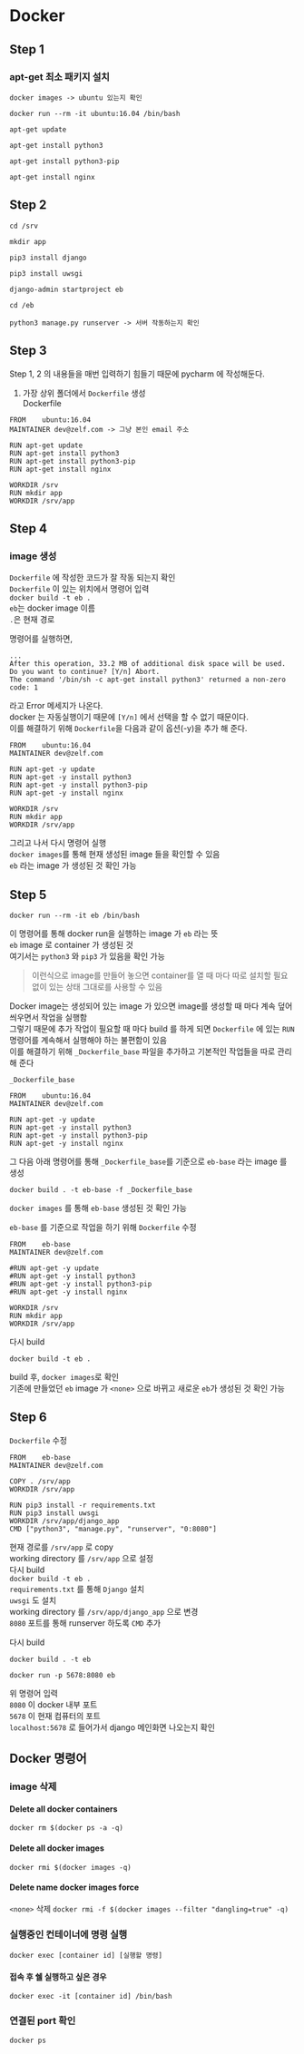 # Docker

## Step 1
### apt-get 최소 패키지 설치
``` 
docker images -> ubuntu 있는지 확인
```
```
docker run --rm -it ubuntu:16.04 /bin/bash
```
```
apt-get update
```
```
apt-get install python3
```
```
apt-get install python3-pip
```
```
apt-get install nginx
```

## Step 2
```
cd /srv
```
```
mkdir app
```
```
pip3 install django
```
```
pip3 install uwsgi
```
```
django-admin startproject eb
```
```
cd /eb
```
```
python3 manage.py runserver -> 서버 작동하는지 확인
```

## Step 3
Step 1, 2 의 내용들을 매번 입력하기 힘들기 때문에 pycharm 에 작성해둔다.  
1. 가장 상위 폴더에서 ```Dockerfile``` 생성  
Dockerfile

```
FROM    ubuntu:16.04
MAINTAINER dev@zelf.com -> 그냥 본인 email 주소

RUN apt-get update
RUN apt-get install python3
RUN apt-get install python3-pip
RUN apt-get install nginx

WORKDIR /srv
RUN mkdir app
WORKDIR /srv/app
```

## Step 4
### image 생성
```Dockerfile``` 에 작성한 코드가 잘 작동 되는지 확인   
```Dockerfile``` 이 있는 위치에서 명령어 입력  
```docker build -t eb .```  
```eb```는 docker image 이름  
```.```은 현재 경로

명령어를 실행하면,  

```
...
After this operation, 33.2 MB of additional disk space will be used.  
Do you want to continue? [Y/n] Abort.
The command '/bin/sh -c apt-get install python3' returned a non-zero code: 1
```
라고 Error 메세지가 나온다.  
docker 는 자동실행이기 때문에 ```[Y/n]``` 에서 선택을 할 수 없기 때문이다.  
이를 해결하기 위해 ```Dockerfile```을 다음과 같이 옵션(-y)을 추가 해 준다.  
 
```
FROM    ubuntu:16.04
MAINTAINER dev@zelf.com

RUN apt-get -y update
RUN apt-get -y install python3
RUN apt-get -y install python3-pip
RUN apt-get -y install nginx

WORKDIR /srv
RUN mkdir app
WORKDIR /srv/app
```
그리고 나서 다시 명령어 실행  
```docker images```를 통해 현재 생성된 image 들을 확인할 수 있음  
```eb``` 라는 image 가 생성된 것 확인 가능

## Step 5
```
docker run --rm -it eb /bin/bash
```

이 명령어를 통해 docker run을 실행하는 image 가 ```eb``` 라는 뜻  
```eb``` image 로 container 가 생성된 것  
여기서는 ```python3``` 와 ```pip3``` 가 있음을 확인 가능  

> 이런식으로 image를 만들어 놓으면 container를 열 때 마다 따로 설치할 필요 없이 있는 상태 그대로를 사용할 수 있음  

Docker image는 생성되어 있는 image 가 있으면 image를 생성할 때 마다 계속 덮어씌우면서 작업을 실행함  
그렇기 때문에 추가 작업이 필요할 때 마다 build 를 하게 되면 ```Dockerfile``` 에 있는 ```RUN``` 명령어를 계속해서 실행해야 하는 불편함이 있음  
이를 해결하기 위해 ```_Dockerfile_base``` 파일을 추가하고 기본적인 작업들을 따로 관리해 준다  


`_Dockerfile_base`


```
FROM    ubuntu:16.04
MAINTAINER dev@zelf.com

RUN apt-get -y update
RUN apt-get -y install python3
RUN apt-get -y install python3-pip
RUN apt-get -y install nginx
```

그 다음 아래 명령어를 통해 ```_Dockerfile_base```를 기준으로 ```eb-base``` 라는 image 를 생성  

```
docker build . -t eb-base -f _Dockerfile_base
```


```docker images``` 를 통해 ```eb-base``` 생성된 것 확인 가능  


```eb-base``` 를 기준으로 작업을 하기 위해 ```Dockerfile``` 수정 


```
FROM    eb-base	
MAINTAINER dev@zelf.com

#RUN apt-get -y update		
#RUN apt-get -y install python3
#RUN apt-get -y install python3-pip
#RUN apt-get -y install nginx

WORKDIR /srv
RUN mkdir app
WORKDIR /srv/app

```


다시 build  

```
docker build -t eb . 
```

build 후, ```docker images```로 확인  
기존에 만들었던 ```eb``` image 가 ```<none>``` 으로 바뀌고 새로운 ```eb```가 생성된 것 확인 가능  

## Step 6
```Dockerfile``` 수정  

```
FROM    eb-base
MAINTAINER dev@zelf.com

COPY . /srv/app
WORKDIR /srv/app

RUN pip3 install -r requirements.txt
RUN pip3 install uwsgi
WORKDIR /srv/app/django_app
CMD ["python3", "manage.py", "runserver", "0:8080"]
```
현재 경로를 `/srv/app` 로 copy  
working directory 를 `/srv/app` 으로 설정  
다시 build   
`docker build -t eb .`  
`requirements.txt` 를 통해 `Django` 설치  
`uwsgi` 도 설치  
working directory 를 `/srv/app/django_app` 으로 변경  
`8080` 포트를 통해 runserver 하도록 `CMD` 추가  

다시 build  
```
docker build . -t eb
```

```
docker run -p 5678:8080 eb
```
위 명령어 입력  
`8080` 이 docker 내부 포트  
`5678` 이 현재 컴퓨터의 포트  
`localhost:5678` 로 들어가서 django 메인화면 나오는지 확인  



## Docker 명령어
### image 삭제
#### Delete all docker containers
```docker rm $(docker ps -a -q)```  

#### Delete all docker images
```docker rmi $(docker images -q)```

#### Delete name docker images force
```<none>``` 삭제
```docker rmi -f $(docker images --filter "dangling=true" -q)```

### 실행중인 컨테이너에 명령 실행
```docker exec [container id] [실행할 명령]```

#### 접속 후 쉘 실행하고 싶은 경우
```docker exec -it [container id] /bin/bash```

### 연결된 port 확인
```docker ps```








